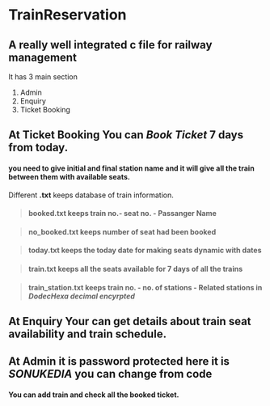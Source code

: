 # TrainReservation

## A really well integrated c file for railway management

It has 3 main section 
1. Admin 
2. Enquiry
3. Ticket Booking



## At **Ticket Booking** You can *Book Ticket* 7 days from today.

#### you need to give initial and final station name and it will give all the train between them with available seats.


Different **.txt** keeps database of train information.

> #### booked.txt keeps **train no.**- **seat no.** - **Passanger Name**

> #### no_booked.txt keeps number of seat had been booked

> #### today.txt keeps the today date for making seats dynamic with dates

> #### train.txt keeps all the seats available for 7 days of all the trains

> #### train_station.txt keeps **train no.** - **no. of stations** - **Related stations in _DodecHexa decimal encyrpted_**




## At **Enquiry** Your can get details about train seat availability and train schedule.



## At **Admin** it is password protected here it is *SONUKEDIA* you can change from code

#### You can add train and check all the booked ticket.



